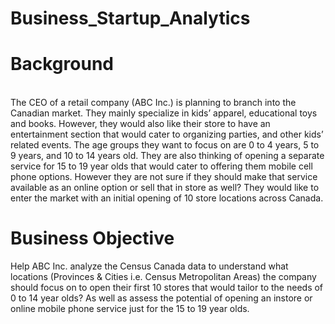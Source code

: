 # Business_Startup_Analytics

# Background
<br>
The CEO of a retail company (ABC Inc.) is planning to branch into the Canadian market.
They mainly specialize in kids’ apparel, educational toys and books. However, they would also like their store to have an entertainment section that would cater to organizing parties, and other kids’ related events. The age groups they want to focus on are 0 to 4 years, 5 to 9 years, and 10 to 14 years old.
They are also thinking of opening a separate service for 15 to 19 year olds that would cater to offering them mobile cell phone options. However they are not sure if they should make that service available as an online option or sell that in store as well?
They would like to enter the market with an initial opening of 10 store locations across Canada.

# Business Objective<br>
Help ABC Inc. analyze the Census Canada data to understand what locations (Provinces & Cities i.e. Census Metropolitan Areas)
the company should focus on to open their first 10 stores that would tailor to the needs of 0 to 14 year olds? As well as assess the potential of opening an 
instore or online mobile phone service just for the 15 to 19 year olds. 

